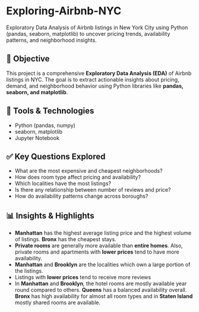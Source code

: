 # Exploring-Airbnb-NYC
Exploratory Data Analysis of Airbnb listings in New York City using Python (pandas, seaborn, matplotlib) to uncover pricing trends, availability patterns, and neighborhood insights.

## 📌 Objective
This project is a comprehensive **Exploratory Data Analysis (EDA)** of Airbnb listings in NYC. The goal is to extract actionable insights about pricing, demand, and neighborhood behavior using Python libraries like **pandas, seaborn, and matplotlib**.

## 🔧 Tools & Technologies
- Python (pandas, numpy)
- seaborn, matplotlib
- Jupyter Notebook

## ✅ Key Questions Explored
- What are the most expensive and cheapest neighborhoods?
- How does room type affect pricing and availability?
- Which localities have the most listings?
- Is there any relationship between number of reviews and price?
- How do availability patterns change across boroughs?

## 📊 Insights & Highlights
- **Manhattan** has the highest average listing price and the highest volume of listings. **Bronx** has the cheapest stays.
- **Private rooms** are generally more available than **entire homes**. Also, private rooms and apartments with **lower prices** tend to have more availability. 
- **Manhattan** and **Brooklyn** are the localities which own a large portion of the listings.  
- Listings with **lower prices** tend to receive more reviews  
- In **Manhattan** and **Brooklyn**, the hotel rooms are mostly available year round compared to others. **Queens** has a balanced availability overall. **Bronx** has high 
  availability for almost all room types and in **Staten Island** mostly shared rooms are available.
